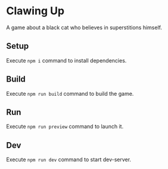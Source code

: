 # Clawing Up

A game about a black cat who believes in superstitions himself.

## Setup

Execute `npm i` command to install dependencies.

## Build

Execute `npm run build` command to build the game.

## Run

Execute `npm run preview` command to launch it.

## Dev

Execute `npm run dev` command to start dev-server.
